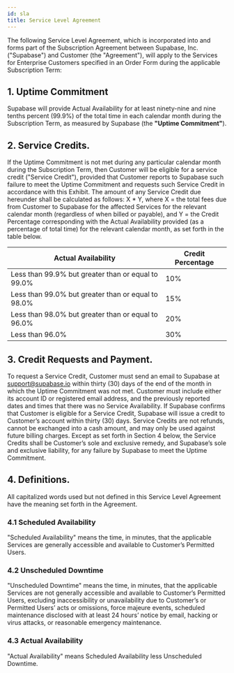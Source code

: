 ```yaml
---
id: sla
title: Service Level Agreement
---
```


The following Service Level Agreement, which is incorporated into and forms part of the Subscription Agreement between Supabase, Inc. ("Supabase") and Customer (the "Agreement"), will apply to the Services for Enterprise Customers specified in an Order Form during the applicable Subscription Term:  

## 1. Uptime Commitment

Supabase will provide Actual Availability for at least ninety-nine and nine tenths percent (99.9%) of the total time in each calendar month during the Subscription Term, as measured by Supabase (the **"Uptime Commitment"**).


## 2. Service Credits. 

If the Uptime Commitment is not met during any particular calendar month during the Subscription Term, then Customer will be eligible for a service credit ("Service Credit"), provided that Customer reports to Supabase such failure to meet the Uptime Commitment and requests such Service Credit in accordance with this Exhibit.  The amount of any Service Credit due hereunder shall be calculated as follows:
X * Y, where X = the total fees due from Customer to Supabase for the affected Services for the relevant calendar month (regardless of when billed or payable), and Y = the Credit Percentage corresponding with the Actual Availability provided (as a percentage of total time) for the relevant calendar month, as set forth in the table below. 

| Actual Availability                                | Credit Percentage |
|----------------------------------------------------|-------------------|
| Less than 99.9% but greater than or equal to 99.0% | 10%               |
| Less than 99.0% but greater than or equal to 98.0% | 15%               |
| Less than 98.0% but greater than or equal to 96.0% | 20%               |
| Less than 96.0%                                    | 30%               |

## 3. Credit Requests and Payment. 

To request a Service Credit, Customer must send an email to Supabase at support@supabase.io within thirty (30) days of the end of the month in which the Uptime Commitment was not met. Customer must include either its account ID or registered email address, and the previously reported dates and times that there was no Service Availability. If Supabase confirms that Customer is eligible for a Service Credit, Supabase will issue a credit to Customer’s account within thirty (30) days. Service Credits are not refunds, cannot be exchanged into a cash amount, and may only be used against future billing charges. Except as set forth in Section 4 below, the Service Credits shall be Customer’s sole and exclusive remedy, and Supabase’s sole and exclusive liability, for any failure by Supabase to meet the Uptime Commitment.

## 4. Definitions.  

All capitalized words used but not defined in this Service Level Agreement have the meaning set forth in the Agreement.

### 4.1 Scheduled Availability

"Scheduled Availability" means the time, in minutes, that the applicable Services are generally accessible and available to Customer’s Permitted Users.  

### 4.2 Unscheduled Downtime

"Unscheduled Downtime" means the time, in minutes, that the applicable Services are not generally accessible and available to Customer’s Permitted Users, excluding inaccessibility or unavailability due to Customer’s or Permitted Users’ acts or omissions, force majeure events, scheduled maintenance disclosed with at least 24 hours’ notice by email, hacking or virus attacks, or reasonable emergency maintenance.

### 4.3 Actual Availability

"Actual Availability" means Scheduled Availability less Unscheduled Downtime. 
